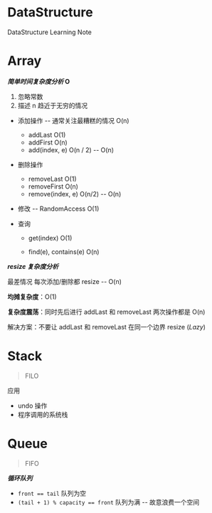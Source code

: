 # DataStructure
DataStructure Learning Note

# Array

***简单时间复杂度分析* O**

1. 忽略常数
2. 描述 n 趋近于无穷的情况



- 添加操作 -- 通常关注最糟糕的情况 O(n)

    - addLast O(1)
    - addFirst O(n)
    - add(index, e) O(n / 2) -- O(n)

- 删除操作

    - removeLast O(1)
    - removeFirst O(n)
    - remove(index, e) O(n/2) -- O(n)

- 修改 -- RandomAccess O(1)

- 查询

    - get(index) O(1)

    - find(e), contains(e) O(n)

        

***resize 复杂度分析***

最差情况 每次添加/删除都 resize -- O(n)

**均摊复杂度**：O(1)

**复杂度震荡**：同时先后进行 addLast 和 removeLast 两次操作都是 O(n)

解决方案：不要让 addLast 和 removeLast 在同一个边界 resize (*Lazy*)



# Stack

> FILO

应用

- undo 操作
- 程序调用的系统栈

# Queue

> FIFO



***循环队列***

- `front == tail` 队列为空
- `(tail + 1) % capacity == front` 队列为满 -- 故意浪费一个空间
